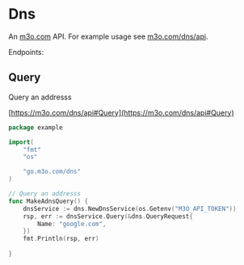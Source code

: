 # Dns

An [m3o.com](https://m3o.com) API. For example usage see [m3o.com/dns/api](https://m3o.com/dns/api).

Endpoints:

## Query

Query an addresss


[https://m3o.com/dns/api#Query](https://m3o.com/dns/api#Query)

```go
package example

import(
	"fmt"
	"os"

	"go.m3o.com/dns"
)

// Query an addresss
func MakeAdnsQuery() {
	dnsService := dns.NewDnsService(os.Getenv("M3O_API_TOKEN"))
	rsp, err := dnsService.Query(&dns.QueryRequest{
		Name: "google.com",
	})
	fmt.Println(rsp, err)
	
}
```
